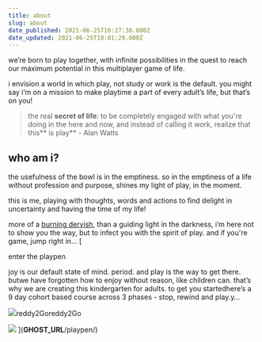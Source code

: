 ```yaml
---
title: about
slug: about
date_published: 2021-06-25T16:27:38.000Z
date_updated: 2021-06-25T18:01:29.000Z
---
```


we’re born to play together, with infinite possibilities in the quest to reach our maximum potential in this multiplayer game of life. 

i envision a world in which play, not study or work is the default. you might say i’m on a mission to make playtime a part of every adult’s life, but that’s on you!

> the real **secret of life**: to be completely engaged with what you're doing in the here and now, and instead of calling it work, realize that this** is play** - Alan Watts

## who am i?

the usefulness of the bowl is in the emptiness. so in the emptiness of a life without profession and purpose, shines my light of play, in the moment.

this is me, playing with thoughts, words and actions to find delight in uncertainty and having the time of my life!

more of a [burning dervish](__GHOST_URL__/who-the-fuck-is-reddy/), than a guiding light in the darkness, i’m here not to show you the way, but to infect you with the spirit of play. and if you're game, jump right in...
[

enter the playpen

joy is our default state of mind. period. and play is the way to get there. butwe have forgotten how to enjoy without reason, like children can. that’s why we are creating this kindergarten for adults. to get you startedhere’s a 9 day cohort based course across 3 phases - stop, rewind and play.y…

![](__GHOST_URL__/favicon.png)reddy2Goreddy2Go

![](__GHOST_URL__/content/images/2021/06/IMG_1427.JPG)
](__GHOST_URL__/playpen/)
